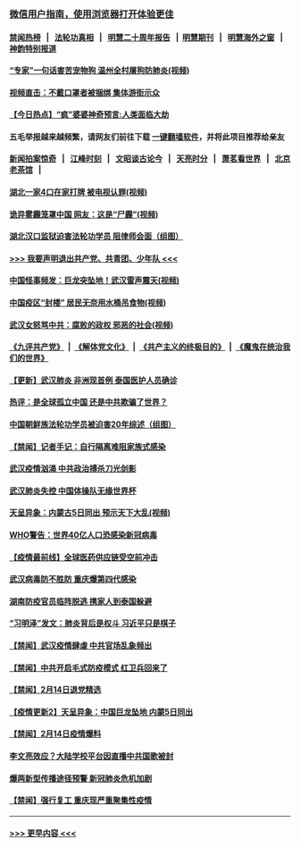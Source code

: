 ### [微信用户指南，使用浏览器打开体验更佳](https://github.com/gfw-breaker/banned-news1/blob/master/indexes/wechat-guide.md?t=0)
#### [禁闻热榜](热点新闻.md?t=0)  &nbsp;&nbsp;|&nbsp;&nbsp; [法轮功真相](https://github.com/gfw-breaker/truth/blob/master/README.md?t=0) &nbsp;&nbsp;|&nbsp;&nbsp; [明慧二十周年报告](https://github.com/gfw-breaker/mh-reports/blob/master/README.md?t=0) &nbsp;&nbsp;|&nbsp;&nbsp;[明慧期刊](https://github.com/gfw-breaker/mh-qikan) &nbsp;&nbsp;|&nbsp;&nbsp; [明慧海外之窗](https://github.com/gfw-breaker/mh-news/blob/master/README.md?t=0) &nbsp;&nbsp;|&nbsp;&nbsp; [神韵特别报道](https://github.com/gfw-breaker/mh-news/blob/master/shenyun.md?t=0)
#### [“专家”一句话害苦宠物狗 温州全村屠狗防肺炎(视频)](../pages/prog204/a102777920.md?t=02151844) 
#### [视频直击：不戴口罩者被捆绑 集体游街示众](../pages/prog204/a102777909.md?t=02151844) 
#### [【今日热点】“疯”婆婆神奇预言:人类面临大劫](../pages/prog204/a102777858.md?t=02151844) 
#### 五毛举报越来越频繁，请网友们前往下载 [一键翻墙软件](https://github.com/gfw-breaker/ssr-accounts)，并将此项目推荐给亲友
#### [新闻拍案惊奇](https://github.com/gfw-breaker/banned-news1/blob/master/pages/link4.md) &nbsp;&nbsp;|&nbsp;&nbsp; [江峰时刻](https://github.com/gfw-breaker/banned-news1/blob/master/pages/link4.md) &nbsp;&nbsp;|&nbsp;&nbsp; [文昭谈古论今](https://github.com/gfw-breaker/banned-news1/blob/master/pages/link4.md) &nbsp;&nbsp;|&nbsp;&nbsp; [天亮时分](https://github.com/gfw-breaker/banned-news1/blob/master/pages/link4.md) &nbsp;&nbsp;|&nbsp;&nbsp; [萧茗看世界](https://github.com/gfw-breaker/banned-news1/blob/master/pages/link4.md) &nbsp;&nbsp;|&nbsp;&nbsp; [北京老茶馆](https://github.com/gfw-breaker/banned-news1/blob/master/pages/link4.md) &nbsp;&nbsp;|&nbsp;&nbsp; 
#### [湖北一家4口在家打牌 被电视认罪(视频)](../pages/prog204/a102777874.md?t=02151844) 
#### [诡异雾霾笼罩中国 网友：这是“尸霾”(视频)](../pages/prog204/a102777873.md?t=02151844) 
#### [湖北汉口监狱迫害法轮功学员 阻律师会面（组图）](../pages/prog204/a102777852.md?t=02151844) 
#### [>>> 我要声明退出共产党、共青团、少年队 <<<](https://github.com/begood0513/goodnews/blob/master/quit/letter.md) 
#### [中国怪事频发：巨龙突坠地！武汉雷声震天(视频)](../pages/prog204/a102777839.md?t=02151844) 
#### [中国疫区“封楼” 居民无奈用水桶吊食物(视频)](../pages/prog204/a102777829.md?t=02151844) 
#### [武汉女怒骂中共：腐败的政权 邪恶的社会(视频)](../pages/prog204/a102777805.md?t=02151844) 
#### [《九评共产党》](https://github.com/begood0513/9ping.md/blob/master/README.md) &nbsp;|&nbsp; [《解体党文化》](../../../../jtdwh.md/blob/master/README.md)  &nbsp;|&nbsp; [《共产主义的终极目的》](../../../../gczydzjmd.md/blob/master/README.md) &nbsp;|&nbsp; [《魔鬼在统治我们的世界》](../../../../mgztzwmdsj.md/blob/master/README.md) 
#### [【更新】武汉肺炎 非洲现首例 泰国医护人员确诊](../pages/prog204/a102770740.md?t=02151844) 
#### [热评：是全球孤立中国 还是中共欺骗了世界？](../pages/prog204/a102777785.md?t=02151844) 
#### [中国朝鲜族法轮功学员被迫害20年综述（组图）](../pages/prog204/a102777759.md?t=02151844) 
#### [【禁闻】记者手记：自行隔离难阻家族式感染](../pages/prog204/a102777417.md?t=02151844) 
#### [武汉疫情汹涌 中共政治搏杀刀光剑影](../pages/prog204/a102777668.md?t=02151844) 
#### [武汉肺炎失控 中国体操队无缘世界杯](../pages/prog204/a102777660.md?t=02151844) 
#### [天呈异象：内蒙古5日同出 预示天下大乱(视频)](../pages/prog204/a102777623.md?t=02151844) 
#### [WHO警告：世界40亿人口恐感染新冠病毒](../pages/prog204/a102777582.md?t=02151844) 
#### [【疫情最前线】全球医药供应链受空前冲击](../pages/prog204/a102777606.md?t=02151844) 
#### [武汉病毒防不胜防 重庆爆第四代感染](../pages/prog204/a102777589.md?t=02151844) 
#### [湖南防疫官员临阵脱逃 携家人到泰国躲避](../pages/prog204/a102777553.md?t=02151844) 
#### [“习明泽”发文：肺炎背后是权斗 习近平只是棋子](../pages/prog204/a102777520.md?t=02151844) 
#### [【禁闻】武汉疫情肆虐 中共官场乱象频出](../pages/prog204/a102777516.md?t=02151844) 
#### [【禁闻】中共开启毛式防疫模式 红卫兵回来了](../pages/prog204/a102777506.md?t=02151844) 
#### [【禁闻】2月14日退党精选](../pages/prog204/a102777501.md?t=02151844) 
#### [【疫情更新2】天呈异象：中国巨龙坠地 内蒙5日同出](../pages/prog204/a102775451.md?t=02151844) 
#### [【禁闻】2月14日疫情爆料](../pages/prog204/a102777428.md?t=02151844) 
#### [李文亮效应？大陆学校平台因直播中共国歌被封](../pages/prog204/a102777404.md?t=02151844) 
#### [爆两新型传播途径预警 新冠肺炎危机加剧](../pages/prog204/a102777400.md?t=02151844) 
#### [【禁闻】强行复工 重庆现严重聚集性疫情](../pages/prog204/a102777389.md?t=02151844) 

----
#### [ >>> 更早内容 <<< ](../indexes/prog204-earlier.md)
